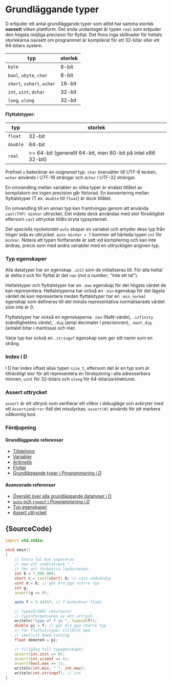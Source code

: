 # Grundläggande typer

D erbjuder ett antal grundläggande typer som alltid har samma
storlek **oavsett** vilken plattform. Det enda undantaget
är typen `real` som erbjuder den högsta möjliga precision för
flyttal. Det finns inga skillnader för heltals storlekarna oavsett
om programmet är kompilerat för ett 32-bitar eller ett 64-bitars system.

| typ                           | storlek
|-------------------------------|------------
|`byte`                         | 8-bit
|`bool`, `ubyte`, `char`        | 8-bit
|`short`, `ushort`, `wchar`     | 16-bit
|`int`, `uint`, `dchar`         | 32-bit
|`long`, `ulong`                | 32-bit

#### Flyttalstyper:

| typ     | storlek
|---------|--------------------------------------------------
|`float`  | 32-bit
|`double` | 64-bit
|`real`   | >= 64-bit (generellt 64-bit, men 80-bit på Intel x86 32-bit)

Prefixet `u` betecknar en *osignerad* typ. `char` översätter till
UTF-8 tecken, `wchar` används i UTF-16 strängar och `dchar`
i UTF-32 strängar.

En omvandling mellan variabler av olika typer är endast
tillåtet av kompilatorn om ingen precision går förlorad.
En konvertering mellan flyttalstyper (T.ex. `double` till `float`)
är dock tillåtet.

En omvandling till en annan typ kan framtvingas genom att
använda `cast(TYP) minVar` uttrycket. Det måste dock användas
med stor försiktighet eftersom `cast` uttrycket tillåts bryta typsystemet.

Det speciella nyckelordet `auto` skapar en variabel och antyder dess typ
från höger sida av uttrycket. `auto minVar = 7` kommer att härleda typen
`int` för `minVar`. Notera att typen fortfarande är satt vid kompilering och
kan inte ändras, precis som med andra variabler med en uttryckligen
angiven typ.

### Typ egenskaper

Alla datatyper har en egenskap `.init` som de initialiseras till. För alla
heltal är detta `0` och för flyttal är det `nan` (*not a number*, "Inte ett tal").

Heltalstyper och flyttalstyper har en `.max` egenskap för det högsta värdet
de kan representera. Heltalstyperna har också en `.min` egenskap för det
lägsta värdet de kan representera medan flyttalstyper har en `.min_normal`
egenskap som defineras till det minsta representativa normaliserade värdet
som inte är 0.

Flyttalstyper har också en egenskaperna `.nan` (NaN-värde), `.infinity`
(oändlighetens värde), `.dig` (antal decimaler i precisionen), `.mant_dig`
(antalet bitar i mantissa) och mer.

Varje typ har också en `.stringof` egenskap som ger sitt namn som en
sträng.

### Index i D

I D har index oftast alias typen `size_t`, eftersom det är en typ som är
tillräckligt stor för att representera en förskjutning i alla adresserbara
minnen, `uint` för 32-bitars och `ulong` för 64-bitarsarkitekturer.

### Assert uttrycket

`assert` är ett uttryck som verifierar ett villkor i debugläge och avbryter
med ett `AssertionError` ifall det misslyckas.
`assert(0)` används för att markera oåtkomlig kod.

### Fördjupning

#### Grundläggande referenser

- [Tilldelning](http://ddili.org/ders/d.en/assignment.html)
- [Variabler](http://ddili.org/ders/d.en/variables.html)
- [Aritmetik](http://ddili.org/ders/d.en/arithmetic.html)
- [Flyttal](http://ddili.org/ders/d.en/floating_point.html)
- [Grundläggande typer i _Programmering i D_](http://ddili.org/ders/d.en/types.html)

#### Avancerade referenser

- [Översikt över alla grundläggande datatyper i D](https://dlang.org/spec/type.html)
- [`auto` och `typeof` i _Programmering i D_](http://ddili.org/ders/d.en/auto_and_typeof.html)
- [Typ egenskaper](https://dlang.org/spec/property.html)
- [Assert uttrycket](https://dlang.org/spec/expression.html#AssertExpression)

## {SourceCode}

```d
import std.stdio;

void main()
{
    // Stora tal kan separeras
    // med ett understreck "_"
    // för att förbättra läsbarheten.
    int b = 7_000_000;
    short c = cast(short) b; // cast nödvändig
    uint d = b; // går bra pga större typ
    int g;
    assert(g == 0);

    auto f = 3.1415f; // f betecknar float

    // typeid(VAR) returnerar
    // typinformationen av ett uttryck.
    writeln("type of f is ", typeid(f));
    double pi = f; // går bra pga större typ
    // för flyttalstyper tillåtet med
    // implicit down-casting
    float demoted = pi;

    // tillgång till typegenskaper
    assert(int.init == 0);
    assert(int.sizeof == 4);
    assert(bool.max == 1);
    writeln(int.min, " ", int.max);
    writeln(int.stringof); // int
}
```
